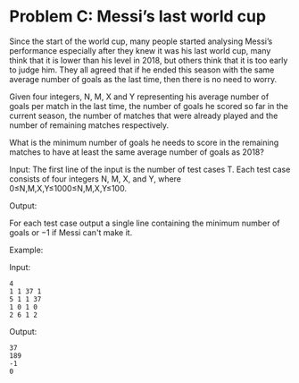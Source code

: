 # Problem C: Messi’s last world cup
Since the start of the world cup, many people started analysing Messi’s performance especially after they knew it was his last world cup, many think that it is lower than his level in 2018, but others think that it is too early to judge him. They all agreed that if he ended this season with the same average number of goals as the last time, then there is no need to worry.

Given four integers, N, M, X and Y representing his average number of goals per match in the last time, the number of goals he scored so far in the current season, the number of matches that were already played and the number of remaining matches respectively.

What is the minimum number of goals he needs to score in the remaining matches to have at least the same average number of goals as 2018?
 
 
Input:
The first line of the input is the number of test cases T. Each test case consists of four integers N, M, X, and Y, where 0≤N,M,X,Y≤1000≤N,M,X,Y≤100.

Output:

For each test case output a single line containing the minimum number of goals or −1 if Messi can't make it.

Example:

Input:

```
4
1 1 37 1
5 1 1 37
1 0 1 0
2 6 1 2
```

Output:

```
37
189
-1
0
```
